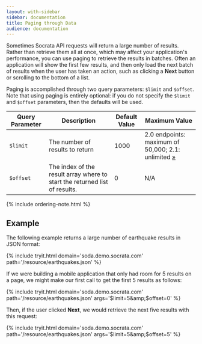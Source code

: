 ```yaml
---
layout: with-sidebar
sidebar: documentation
title: Paging through Data
audience: documentation
---
```


Sometimes Socrata API requests will return a large number of results. Rather than retrieve them all at once, which may affect your application's performance, you can use paging to retrieve the results in batches. Often an application will show the first few results, and then only load the next batch of results when the user has taken an action, such as clicking a **Next** button or scrolling to the bottom of a list.

Paging is accomplished through two query parameters: `$limit` and `$offset`. Note that using paging is entirely optional: if you do not specify the `$limit` and `$offset` parameters, then the defaults will be used.

| Query Parameter | Description                                                                | Default Value | Maximum Value                                                                    |
| ---             | ---                                                                        | ---           | ---                                                                              |
| `$limit`        | The number of results to return                                            | 1000          | 2.0 endpoints: maximum of 50,000; 2.1: unlimited [&raquo;](/docs/endpoints.html) |
| `$offset`       | The index of the result array where to start the returned list of results. | 0             | N/A                                                                              |

{% include ordering-note.html %}

## Example

The following example returns a large number of earthquake results in JSON format:

{% include tryit.html domain='soda.demo.socrata.com' path='/resource/earthquakes.json' %}

If we were building a mobile application that only had room for 5 results on a page, we might make our first call to get the first 5 results as follows:

{% include tryit.html domain='soda.demo.socrata.com' path='/resource/earthquakes.json' args='$limit=5&amp;$offset=0' %}

Then, if the user clicked **Next**, we would retrieve the next five results with this request:

{% include tryit.html domain='soda.demo.socrata.com' path='/resource/earthquakes.json' args='$limit=5&amp;$offset=5' %}
